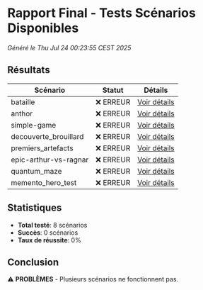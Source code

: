 # Rapport Final - Tests Scénarios Disponibles

*Généré le Thu Jul 24 00:23:55 CEST 2025*

## Résultats

| Scénario | Statut | Détails |
|----------|---------|---------|
| bataille | ❌ ERREUR | [Voir détails](./bataille.md) |
| anthor | ❌ ERREUR | [Voir détails](./anthor.md) |
| simple-game | ❌ ERREUR | [Voir détails](./simple-game.md) |
| decouverte_brouillard | ❌ ERREUR | [Voir détails](./decouverte_brouillard.md) |
| premiers_artefacts | ❌ ERREUR | [Voir détails](./premiers_artefacts.md) |
| epic-arthur-vs-ragnar | ❌ ERREUR | [Voir détails](./epic-arthur-vs-ragnar.md) |
| quantum_maze | ❌ ERREUR | [Voir détails](./quantum_maze.md) |
| memento_hero_test | ❌ ERREUR | [Voir détails](./memento_hero_test.md) |

## Statistiques

- **Total testé**: 8 scénarios
- **Succès**: 0 scénarios
- **Taux de réussite**: 0%

## Conclusion

⚠️ **PROBLÈMES** - Plusieurs scénarios ne fonctionnent pas.
